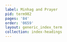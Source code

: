 ```yaml
---
label: Minhag and Prayer
pid: term982
pages: '84'
order: '0659'
layout: generic_index_term
collection: index-headings
---
```

